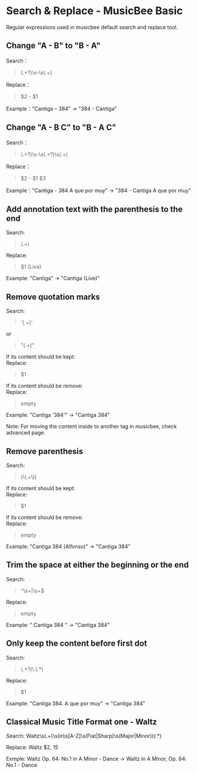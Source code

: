 # Search & Replace - MusicBee Basic

Regular expressions used in musicbee default search and replace tool.

## Change "A - B" to "B - A"

Search：
>(.+?)\s-\s(.+)

Replace：
>$2 - $1

Example："Cantiga – 384" → "384 - Cantiga"

## Change "A - B C" to "B - A C"

Search：
>(.+?)\s-\s(.+?)\s(.+)

Replace：
>$2 - $1 $3

Example："Cantiga - 384 A que por muy" → "384 - Cantiga A que por muy"

## Add annotation text with the parenthesis to the end

Search:  
>(.+)  

Replace:  
>$1 (Live)

Example: "Cantiga" → "Cantiga (Live)"

## Remove quotation marks

Search:  
>'(.+)'

or  
>"(.+)"

If its content should be kept:  
Replace:
>$1

If its content should be remove:  
Replace:
>empty

Example: "Cantiga '384'" → "Cantiga 384"

Note: For moving the content inside to another tag in musicbee, check advanced page.  

## Remove parenthesis

Search:  
>(\\(.+\\))

If its content should be kept:  
Replace:
>$1

If its content should be remove:  
Replace:
>empty

Example: "Cantiga 384 (Alfonso)" → "Cantiga 384"

## Trim the space at either the beginning or the end

Search:  
>^\s+|\s+$

Replace:  
>empty

Example: " Cantiga 384 " → "Cantiga 384"

## Only keep the content before first dot

Search:  
>(.+?)\\.(.*)

Replace:  
>$1

Example: "Cantiga 384. A que por muy" → "Cantiga 384"

## Classical Music Title Format one - Waltz

Search: Waltz\s(.+)\s(in\s[A-Z]\s(Flat|Sharp)\s(Major|Minor))(.*)

Replace: Waltz $2, $1$5

Exmple: Waltz Op. 64: No.1 in A Minor - Dance -> Waltz in A Minor, Op. 64: No.1 - Dance
